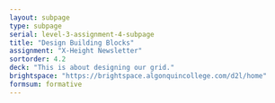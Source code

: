 ```yaml
---
layout: subpage
type: subpage
serial: level-3-assignment-4-subpage
title: "Design Building Blocks"
assignment: "X-Height Newsletter"
sortorder: 4.2
deck: "This is about designing our grid."
brightspace: "https://brightspace.algonquincollege.com/d2l/home"
formsum: formative
---
```

